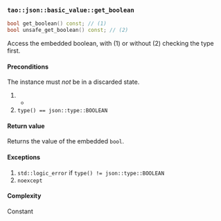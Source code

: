 ### `tao::json::basic_value::get_boolean`

```c++
bool get_boolean() const; // (1)
bool unsafe_get_boolean() const; // (2)
```

Access the embedded boolean, with (1) or without (2) checking the type first.

#### Preconditions

The instance must *not* be in a discarded state.

1. -
2. `type() == json::type::BOOLEAN`

#### Return value

Returns the value of the embedded `bool`.

#### Exceptions

1. `std::logic_error` if `type() != json::type::BOOLEAN`
2. `noexcept`

#### Complexity

Constant

